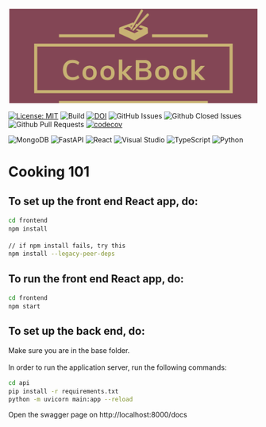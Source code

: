 <p align="center"><img width="500" src="./images/logo.png"></p>

[![License: MIT](https://img.shields.io/badge/License-MIT-yellow.svg)](https://opensource.org/licenses/MIT)
![Build](https://github.com/sam16222/CSC510_43_Project1/actions/workflows/python-app.yml/badge.svg)
[![DOI](https://zenodo.org/badge/541238337.svg)](https://zenodo.org/badge/latestdoi/541238337)
![GitHub Issues](https://img.shields.io/badge/Issues-10-lightgrey)
![Github Closed Issues](https://img.shields.io/badge/Closed%20Issues-10-green)
![Github Pull Requests](https://img.shields.io/badge/Pull%20Requests-22-orange)
[![codecov](https://codecov.io/gh/sam16222/CSC510_43_Project1/branch/main/graph/badge.svg?token=LT9NFPUR7R)](https://codecov.io/gh/sam16222/CSC510_43_Project1) <br/>

![MongoDB](https://img.shields.io/badge/MongoDB-%234ea94b.svg?style=for-the-badge&logo=mongodb&logoColor=white)
![FastAPI](https://img.shields.io/badge/FastAPI-005571?style=for-the-badge&logo=fastapi)
![React](https://img.shields.io/badge/react-%2320232a.svg?style=for-the-badge&logo=react&logoColor=%2361DAFB)
![Visual Studio](https://img.shields.io/badge/Visual%20Studio-5C2D91.svg?style=for-the-badge&logo=visual-studio&logoColor=white)
![TypeScript](https://img.shields.io/badge/typescript-%23007ACC.svg?style=for-the-badge&logo=typescript&logoColor=white)
![Python](https://img.shields.io/badge/python-3670A0?style=for-the-badge&logo=python&logoColor=ffdd54)

# Cooking 101

## To set up the front end React app, do:

```bash
cd frontend
npm install

// if npm install fails, try this
npm install --legacy-peer-deps
```

## To run the front end React app, do:

```bash
cd frontend
npm start
```

## To set up the back end, do:

Make sure you are in the base folder.<br><br>
In order to run the application server, run the following commands:

```bash
cd api
pip install -r requirements.txt
python -m uvicorn main:app --reload
```

Open the swagger page on http://localhost:8000/docs
